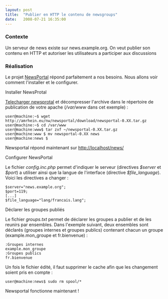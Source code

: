 ```yaml
---
layout: post
title:  "Publier en HTTP le contenu de newsgroups"
date:   2008-07-21 16:35:00
---
```

### Contexte

Un serveur de news existe sur news.example.org. On veut publier son
contenu en HTTP et autoriser les utilisateurs a participer aux
discussions

### Réalisation

Le projet [NewsPortal](http://amrhein.eu/newsportal/) répond
parfaitement a nos besoins. Nous allons voir comment l'installer et le
configurer.

Installer NewsProtal

[Telecharger newsprotal](http://amrhein.eu/newsportal/download) et
décompresser l'archive dans le répertoire de publication de votre apache
(*/var/www* dans cet exemple) :

    user@machine:~$ wget http://amrhein.eu/nw/newsportal/download/newsportal-0.XX.tar.gz
    user@machine:~$ cd /var/www
    user@machine:www$ tar zxf ~/newsportal-0.XX.tar.gz
    user@machine:www $ mv newsportal-0.XX news
    user@machine:news $

Newsportal répond maintenant sur <http://localhost/news/>

Configurer NewsPortal

Le fichier *config.inc.php* permet d'indiquer le serveur (directives
*\$server* et *\$port*) a utiliser ainsi que la langue de l'interface
(directive *\$file\_language*). Voici les directives a changer :

    $server="news.example.org";
    $port=119;
    [...]
    $file_language="lang/francais.lang";

Déclarer les groupes publiés

Le fichier *groups.txt* permet de déclarer les groupes a publier et de
les reunirs par ensembles. Dans l'exemple suivant, deux ensembles sont
déclarés (groupes internes et groupes publics) contenant chacun un
groupe (example.mon\_groupe et fr.bienvenue) :

    :Groupes internes
    example.mon_groupe
    :Groupes publics
    fr.bienvenue

Un fois le fichier édité, il faut supprimer le cache afin que les
changement soient pris en compte :

    user@machine:news$ sudo rm spool/*

Newsportal fonctionne maintenant !


